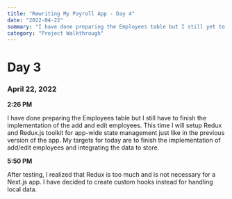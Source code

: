 ```yaml
---
title: "Rewriting My Payroll App - Day 4"
date: "2022-04-22"
summary: "I have done preparing the Employees table but I still yet to finish the implementation of the add and edit employees. This time I will setup Redux and Redux.js toolkit for the app-wide state management just like in the previous version of the app. My targets for today are to finish the implementation of add/edit employees and integrating the data to store."
category: "Project Walkthrough"
---
```


# Day 3

### April 22, 2022

**2:26 PM**

I have done preparing the Employees table but I still have to finish the implementation of the add and edit employees. This time I will setup Redux and Redux.js toolkit for app-wide state management just like in the previous version of the app. My targets for today are to finish the implementation of add/edit employees and integrating the data to store.

**5:50 PM**

After testing, I realized that Redux is too much and is not necessary for a Next.js app. I have decided to create custom hooks instead for handling local data.